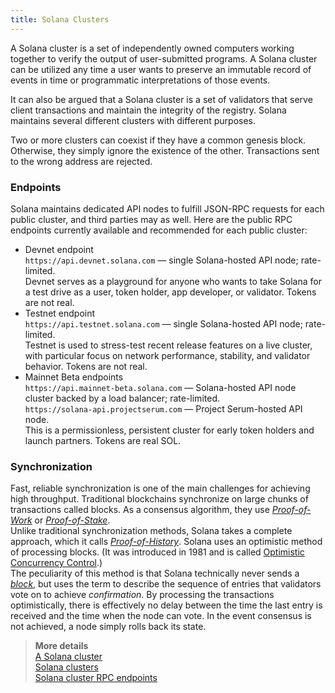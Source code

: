 ```yaml
---
title: Solana Clusters
---
```


A Solana cluster is a set of independently owned computers working together to verify the output of user-submitted programs. A Solana cluster can be utilized any time a user wants to preserve an immutable record of events in time or programmatic interpretations of those events.  

It can also be argued that a Solana cluster is a set of validators that serve client transactions and maintain the integrity of the registry. Solana maintains several different clusters with different purposes.

Two or more clusters can coexist if they have a common genesis block. Otherwise, they simply ignore the existence of the other. Transactions sent to the wrong address are rejected.  

### Endpoints
Solana maintains dedicated API nodes to fulfill JSON-RPC requests for each public cluster, and third parties may as well. Here are the public RPC endpoints currently available and recommended for each public cluster:
  * Devnet endpoint  
`https://api.devnet.solana.com` — single Solana-hosted API node; rate-limited.  
Devnet serves as a playground for anyone who wants to take Solana for a test drive as a user, token holder, app developer, or validator. Tokens are not real.
  * Testnet endpoint  
`https://api.testnet.solana.com` — single Solana-hosted API node; rate-limited.  
Testnet is used to stress-test recent release features on a live cluster, with particular focus on network performance, stability, and validator behavior. Tokens are not real.
  * Mainnet Beta endpoints  
`https://api.mainnet-beta.solana.com` — Solana-hosted API node cluster backed by a load balancer; rate-limited.  
`https://solana-api.projectserum.com` — Project Serum-hosted API node.  
This is a permissionless, persistent cluster for early token holders and launch partners. Tokens are real SOL.

### Synchronization
Fast, reliable synchronization is one of the main challenges for achieving high throughput. Traditional blockchains synchronize on large chunks of transactions called blocks. As a consensus algorithm, they use *[Proof-of-Work](https://en.wikipedia.org/wiki/Proof_of_work)* or *[Proof-of-Stake](https://en.wikipedia.org/wiki/Proof_of_stake)*.  
Unlike traditional synchronization methods, Solana takes a complete approach, which it calls *[Proof-of-History](https://docs.neonlabs.org/docs/glossary#proof-of-history-poh)*. Solana uses an optimistic method of processing blocks. (It was introduced in 1981 and is called [Optimistic Concurrency Control](https://en.wikipedia.org/wiki/Optimistic_concurrency_control).)  
The peculiarity of this method is that Solana technically never sends a *[block](about/terminology.md#block)*, but uses the term to describe the sequence of entries that validators vote on to achieve *confirmation*. By processing the transactions optimistically, there is effectively no delay between the time the last entry is received and the time when the node can vote. In the event consensus is not achieved, a node simply rolls back its state.


> **More details**  
> [A Solana cluster](https://docs.solana.com/cluster/overview)  
> [Solana clusters](https://docs.solana.com/clusters)  
> [Solana cluster RPC endpoints](https://docs.solana.com/cluster/rpc-endpoints)
